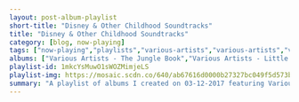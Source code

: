 ```yaml
---
layout: post-album-playlist
short-title: "Disney & Other Childhood Soundtracks"
title: "Disney & Other Childhood Soundtracks"
category: [blog, now-playing]
tags: ["now-playing","playlists","various-artists","various-artists","various-artists","various-artists","various-artists","various-artists","various-artists","various-artists","various-artists","various-artists","various-artists","various-artists","pre-school-playgroup","various-artists","various-artists","various-artists","various-artists","various-artists","pokémon","various-artists","various-artists","various-artists","robert-white","the-dutch-national-folk-and-dance-orchestra","the-manfred-minnich-orchestra","george-kulokahai-and-his-island-serenaders","otto-sieben,-david-bell","richard-myhill","dick-walter","jon-jelmer","nina-keali’iwahamana,-the-hiram-olsen-group","robert-white","guy-fletcher","jon-jelmer","laurie-johnson","spongebob-squarepants","the-dutch-national-folk-and-dance-orchestra","george-kulokahai-and-his-island-serenaders","tiny-tim","nina-keali’iwahamana,-the-hiram-olsen-group","dick-walter","spongebob-squarepants","nina-keali’iwahamana,-the-hiram-olsen-group","john-graham-donaldson","george-kulokahai-and-his-island-serenaders","dolfvan-der-linden,-new-century-orchestra,-erich-börschel,-the-bosworth-orchestra,-continental-theatre-orchestra,-the-crawford-light-orchestra,-dolf-van-der-linden-orchestra,-group-fifty-orchestra,-group-forty-orchestra,-hilversum-radio-ensemble,-lansdowne-light-orchestra,-malcolm-lockyer-orchestra,-mel-young-orchestra,-new-concert-orchestra,-queen's-hall-light-orchestra,-roger-roger-champs-elysees-orchestra,-symphonia-orchestra,-the-telecast-orchestra,-the-connaught-light-orchestra,-the-westway-studio-orchestra","nina-keali’iwahamana,-the-hiram-olsen-group","alan-moorhouse","spongebob-squarepants","the-meltones","gil-flat","johnny-hawksworth","spongebob-squarepants","nina-keali’iwahamana,-the-hiram-olsen-group","anthony-lowry","spongebob-squarepants","jan-rap","spongebob-squarepants","various-artists","fat-les","tilo-alpermann","finn-seliger","finn-seliger,-thomas-höhl,-tino-müller,-jan-peter-pflug,-jan-müller-michaelis"]
albums: ["Various Artists - The Jungle Book","Various Artists - Little Mermaid (Special Edition)","Various Artists - Beauty and the Beast","Various Artists - Aladdin (Original Motion Picture Soundtrack)","Various Artists - Cinderella","Various Artists - Snow White and the Seven Dwarfs (Original Motion Picture Soundtrack)","Various Artists - Bambi","Various Artists - Peter Pan (Original Motion Picture Soundtrack)","Various Artists - Sleeping Beauty","Various Artists - Lady and the Tramp","Various Artists - Dumbo","Various Artists - The Muppet Christmas Carol (Special Anniversary Edition)","Pre-School Playgroup - Theme Songs from Children's Cartoons","Various Artists - Dr. Seuss' How The Grinch Stole Christmas!","Various Artists - The Lion King","Various Artists - Alice In Wonderland (Original Motion Picture Soundtrack)","Various Artists - Hans Christian Anderson & Tubby The Tuba","Various Artists - The Wizard of Oz: Original Motion Picture Soundtrack (Deluxe Edition)","Pokémon - Pokemon X - Ten Years Of Pokemon","Various Artists - The Princess and the Frog","Various Artists - Songs and Story: Winnie the Pooh and the Honey Tree","Various Artists - Pocahontas","Robert White - Folk Songs - Story Songs - Part 2","The Dutch National Folk and Dance Orchestra - Authentic Holland","The Manfred Minnich Orchestra - For Bride and Bridegroom","George Kulokahai and His Island Serenaders - The Music Of Hawaii","Otto Sieben, David Bell - Wah Wah? Was??!","Richard Myhill - Solo Instruments - Vol. 2","Dick Walter - Kpm 1000 Series: The Editor's Companion 2","Jon Jelmer - Around the World in 80 Minutes 2","Nina Keali’iwahamana, The Hiram Olsen Group - Authentic Polynesia, Vol. 1: Hawaii & Tonga","Robert White - Folk Songs - Story Songs - Part 2","Guy Fletcher - The Nashville Story","Jon Jelmer - Around the World in 80 Minutes 2","Laurie Johnson - Kpm Brownsleeves: Kpmlpb 20","Spongebob Squarepants - SpongeBob's Greatest Hits","The Dutch National Folk and Dance Orchestra - Authentic Holland","George Kulokahai and His Island Serenaders - The Music Of Hawaii","Tiny Tim - God Bless Tiny Tim","Nina Keali’iwahamana, The Hiram Olsen Group - Authentic Polynesia, Vol. 1: Hawaii & Tonga","Dick Walter - Kpm 1000 Series: The Editor's Companion 2","Spongebob Squarepants - SpongeBob's Greatest Hits","Nina Keali’iwahamana, The Hiram Olsen Group - Authentic Polynesia, Vol. 1: Hawaii & Tonga","John Graham Donaldson - Folk Music of England","George Kulokahai and His Island Serenaders - The Music Of Hawaii","Dolfvan der Linden, New Century Orchestra, Erich Börschel, The Bosworth Orchestra, Continental Theatre Orchestra, The Crawford Light Orchestra, Dolf van der Linden Orchestra, Group Fifty Orchestra, Group-Forty Orchestra, Hilversum Radio Ensemble, Lansdowne Light Orchestra, Malcolm Lockyer Orchestra, Mel Young Orchestra, New Concert Orchestra, Queen's Hall Light Orchestra, Roger Roger Champs Elysees Orchestra, Symphonia Orchestra, The Telecast Orchestra, The Connaught Light Orchestra, The Westway Studio Orchestra - The Golden Age of Light Music: Motorway: Production Music of the 1960s","Nina Keali’iwahamana, The Hiram Olsen Group - Authentic Polynesia, Vol. 1: Hawaii & Tonga","Alan Moorhouse - Kpm 1000 Series: Contemporary Colour","Spongebob Squarepants - Spongebob Squarepants - The Yellow Album","The Meltones - Surf Sensation (songs from Nickelodeon's SPONGEBOB SQUAREPANTS)","Gil Flat - Children Pets and Puppets","Johnny Hawksworth - That's Showbiz","Spongebob Squarepants - SpongeBob's Greatest Hits","Nina Keali’iwahamana, The Hiram Olsen Group - Authentic Polynesia, Vol. 1: Hawaii & Tonga","Anthony Lowry - Music for Comedy","Spongebob Squarepants - Spongebob Squarepants - The Yellow Album","Jan Rap - The Ethnic Sampler, Vol. 4","Spongebob Squarepants - Spongebob Squarepants - The Yellow Album","Various Artists - Mulan","Fat Les - Vindaloo - The Very Best of Fat Les","Tilo Alpermann - The Night of the Rabbit (Original Daedalic Entertainment Game Soundtrack)","Finn Seliger - The Whispered World (Original Daedalic Entertainment Game Soundtrack)","Finn Seliger, Thomas Höhl, Tino Müller, Jan-Peter Pflug, Jan Müller-Michaelis - Harveys neue Augen (Original Daedalic Entertainment Game Soundtrack)"]
playlist-id: 1mkcYsMuwO1sWOZMimjeLS
playlist-img: https://mosaic.scdn.co/640/ab67616d0000b27327bc049f5d573b73e4cc96efab67616d0000b2732bf585fa65e5608b365f4909ab67616d0000b273b2f3f973d90b0e2c44fc6386ab67616d0000b273d897c1143b832479966b407d
summary: "A playlist of albums I created on 03-12-2017 featuring Various Artists, Various Artists, Various Artists, Various Artists, Various Artists, Various Artists, Various Artists, Various Artists, Various Artists, Various Artists, Various Artists, Various Artists, Pre-School Playgroup, Various Artists, Various Artists, Various Artists, Various Artists, Various Artists, Pokémon, Various Artists, Various Artists, Various Artists, Robert White, The Dutch National Folk and Dance Orchestra, The Manfred Minnich Orchestra, George Kulokahai and His Island Serenaders, Otto Sieben, David Bell, Richard Myhill, Dick Walter, Jon Jelmer, Nina Keali’iwahamana, The Hiram Olsen Group, Robert White, Guy Fletcher, Jon Jelmer, Laurie Johnson, Spongebob Squarepants, The Dutch National Folk and Dance Orchestra, George Kulokahai and His Island Serenaders, Tiny Tim, Nina Keali’iwahamana, The Hiram Olsen Group, Dick Walter, Spongebob Squarepants, Nina Keali’iwahamana, The Hiram Olsen Group, John Graham Donaldson, George Kulokahai and His Island Serenaders, Dolfvan der Linden, New Century Orchestra, Erich Börschel, The Bosworth Orchestra, Continental Theatre Orchestra, The Crawford Light Orchestra, Dolf van der Linden Orchestra, Group Fifty Orchestra, Group-Forty Orchestra, Hilversum Radio Ensemble, Lansdowne Light Orchestra, Malcolm Lockyer Orchestra, Mel Young Orchestra, New Concert Orchestra, Queen's Hall Light Orchestra, Roger Roger Champs Elysees Orchestra, Symphonia Orchestra, The Telecast Orchestra, The Connaught Light Orchestra, The Westway Studio Orchestra, Nina Keali’iwahamana, The Hiram Olsen Group, Alan Moorhouse, Spongebob Squarepants, The Meltones, Gil Flat, Johnny Hawksworth, Spongebob Squarepants, Nina Keali’iwahamana, The Hiram Olsen Group, Anthony Lowry, Spongebob Squarepants, Jan Rap, Spongebob Squarepants, Various Artists, Fat Les, Tilo Alpermann, Finn Seliger, and Finn Seliger, Thomas Höhl, Tino Müller, Jan-Peter Pflug, Jan Müller-Michaelis"
---
```


